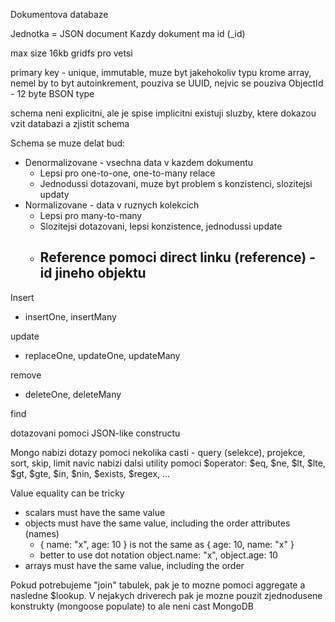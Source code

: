 Dokumentova databaze

Jednotka = JSON document
Kazdy dokument ma id (\_id)

max size 16kb
gridfs pro vetsi

primary key - unique, immutable, muze byt jakehokoliv typu krome array, nemel by to byt autoinkrement, pouziva se UUID, nejvic se pouziva ObjectId - 12 byte BSON type

schema neni explicitni, ale je spise implicitni
existuji sluzby, ktere dokazou vzit databazi a zjistit schema

Schema se muze delat bud:
- Denormalizovane - vsechna data v kazdem dokumentu
	- Lepsi pro one-to-one, one-to-many relace
	- Jednodussi dotazovani, muze byt problem s konzistenci, slozitejsi updaty
- Normalizovane - data v ruznych kolekcich
	- Lepsi pro many-to-many
	- Slozitejsi dotazovani, lepsi konzistence, jednodussi update
	- Reference pomoci direct linku (reference) - id jineho objektu
		 - 

Insert
- insertOne, insertMany

update
- replaceOne, updateOne, updateMany

remove
- deleteOne, deleteMany

find

dotazovani pomoci JSON-like constructu

Mongo nabizi dotazy pomoci nekolika casti - query (selekce), projekce, sort, skip, limit
navic nabizi dalsi utility pomoci $operator:
$eq, $ne, $lt, $lte, $gt, $gte, $in, $nin, $exists, $regex, ...

Value equality can be tricky
- scalars must have the same value
- objects must have the same value, including the order attributes (names)
	- { name: "x", age: 10 } is not the same as { age: 10, name: "x" } 
	- better to use dot notation object.name: "x", object.age: 10
- arrays must have the same value, including the order

Pokud potrebujeme "join" tabulek, pak je to mozne pomoci aggregate a nasledne $lookup. V nejakych driverech pak je mozne pouzit zjednodusene konstrukty (mongoose populate) to ale neni cast MongoDB



